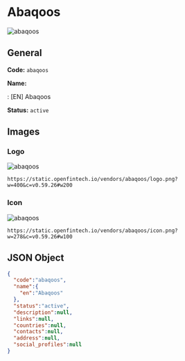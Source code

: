 
# Abaqoos 
![abaqoos](https://static.openfintech.io/vendors/abaqoos/logo.png?w=400&c=v0.59.26#w200)  

## General 
 
**Code:** `abaqoos` 
 
**Name:** 
 
:	[EN] Abaqoos 
 
**Status:** `active` 
 

## Images 

### Logo 
 
![abaqoos](https://static.openfintech.io/vendors/abaqoos/logo.png?w=400&c=v0.59.26#w200)  

```
https://static.openfintech.io/vendors/abaqoos/logo.png?w=400&c=v0.59.26#w200
```  

### Icon 
 
![abaqoos](https://static.openfintech.io/vendors/abaqoos/icon.png?w=278&c=v0.59.26#w100)  

```
https://static.openfintech.io/vendors/abaqoos/icon.png?w=278&c=v0.59.26#w100
```  

## JSON Object 

```json
{
  "code":"abaqoos",
  "name":{
    "en":"Abaqoos"
  },
  "status":"active",
  "description":null,
  "links":null,
  "countries":null,
  "contacts":null,
  "address":null,
  "social_profiles":null
}
```  
